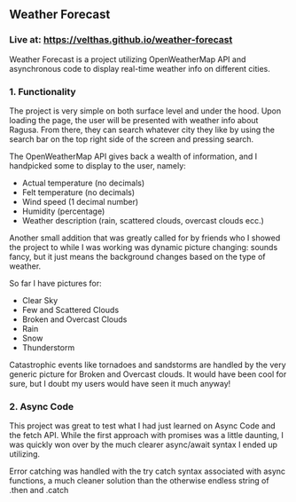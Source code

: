 ## Weather Forecast
### Live at: https://velthas.github.io/weather-forecast
 Weather Forecast is a project utilizing OpenWeatherMap API and asynchronous code to display real-time weather info on different cities.

### 1. Functionality
<p>The project is very simple on both surface level and under the hood. Upon loading the page, the user will be presented with weather info about Ragusa. From there, they can search whatever city they like by using the search bar on the top right side of the screen and pressing search.</p>

<p>The OpenWeatherMap API gives back a wealth of information, and I handpicked some to display to the user, namely:</p>

 - Actual temperature (no decimals)
 - Felt temperature (no decimals)
 - Wind speed (1 decimal number)
 - Humidity (percentage)
 - Weather description (rain, scattered clouds, overcast clouds ecc.)
<p>Another small addition that was greatly called for by friends who I showed the project to while I was working was dynamic picture changing: sounds fancy, but it just means the background changes based on the type of weather.</p>
<p>So far I have pictures for:</p> 
 
 - Clear Sky
 - Few and Scattered Clouds
 - Broken and Overcast Clouds
 - Rain
 - Snow
 - Thunderstorm
 <p>Catastrophic events like tornadoes and sandstorms are handled by the very generic picture for Broken and Overcast clouds. It would have been cool for sure, but I doubt my users would have seen it much anyway!</p>

### 2. Async Code
<p>This project was great to test what I had just learned on Async Code and the fetch API. While the first approach with promises was a little daunting, I was quickly won over by the much clearer async/await syntax I ended up utilizing.</p>
<p>Error catching was handled with the try catch syntax associated with async functions, a much cleaner solution than the otherwise endless string of .then and .catch</p>
